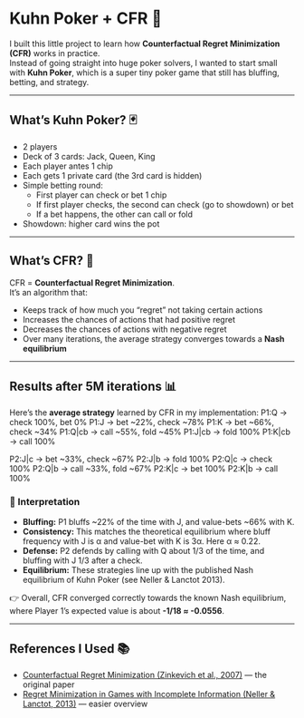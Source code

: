 # Kuhn Poker + CFR 🎲

I built this little project to learn how **Counterfactual Regret Minimization (CFR)** works in practice.  
Instead of going straight into huge poker solvers, I wanted to start small with **Kuhn Poker**, which is a super tiny poker game that still has bluffing, betting, and strategy.

---

## What’s Kuhn Poker? 🃏
- 2 players
- Deck of 3 cards: Jack, Queen, King
- Each player antes 1 chip
- Each gets 1 private card (the 3rd card is hidden)
- Simple betting round:
  - First player can check or bet 1 chip
  - If first player checks, the second can check (go to showdown) or bet
  - If a bet happens, the other can call or fold
- Showdown: higher card wins the pot

---

## What’s CFR? 🤖
CFR = **Counterfactual Regret Minimization**.  
It’s an algorithm that:
- Keeps track of how much you “regret” not taking certain actions
- Increases the chances of actions that had positive regret
- Decreases the chances of actions with negative regret
- Over many iterations, the average strategy converges towards a **Nash equilibrium**

---
## Results after 5M iterations 📊

Here’s the **average strategy** learned by CFR in my implementation:
P1:Q → check 100%, bet 0%
P1:J → bet ~22%, check ~78%
P1:K → bet ~66%, check ~34%
P1:Q|cb → call ~55%, fold ~45%
P1:J|cb → fold 100%
P1:K|cb → call 100%

P2:J|c → bet ~33%, check ~67%
P2:J|b → fold 100%
P2:Q|c → check 100%
P2:Q|b → call ~33%, fold ~67%
P2:K|c → bet 100%
P2:K|b → call 100%

### 🧐 Interpretation
- **Bluffing:** P1 bluffs ~22% of the time with J, and value-bets ~66% with K.
- **Consistency:** This matches the theoretical equilibrium where bluff frequency with J is α and value-bet with K is 3α. Here α ≈ 0.22.
- **Defense:** P2 defends by calling with Q about 1/3 of the time, and bluffing with J 1/3 after a check.
- **Equilibrium:** These strategies line up with the published Nash equilibrium of Kuhn Poker (see Neller & Lanctot 2013).

👉 Overall, CFR converged correctly towards the known Nash equilibrium, where Player 1’s expected value is about **-1/18 ≈ -0.0556**.

---

## References I Used 📚
- [Counterfactual Regret Minimization (Zinkevich et al., 2007)](https://poker.cs.ualberta.ca/publications/NIPS07-cfr.pdf) — the original paper
- [Regret Minimization in Games with Incomplete Information (Neller & Lanctot, 2013)](https://arxiv.org/abs/1305.0023) — easier overview



